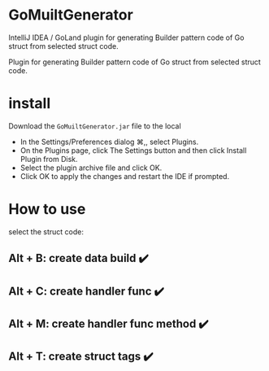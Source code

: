 # GoMuiltGenerator

IntelliJ IDEA / GoLand plugin for generating Builder pattern code of Go struct from selected struct code.

Plugin for generating Builder pattern code of Go struct from selected struct code.<br/>

# install

Download the `GoMuiltGenerator.jar` file to the local

* In the Settings/Preferences dialog ⌘,, select Plugins.
* On the Plugins page, click The Settings button and then click Install Plugin from Disk.
* Select the plugin archive file and click OK.
* Click OK to apply the changes and restart the IDE if prompted.

# How to use

select the struct code:

## Alt + B: create data build ✔️
## Alt + C: create handler func ✔️
## Alt + M: create handler func method ✔️
## Alt + T: create struct tags ✔️

